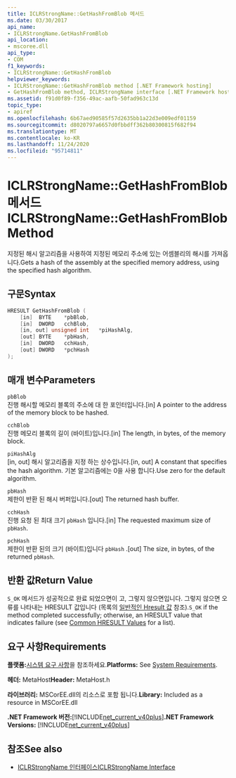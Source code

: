 ```yaml
---
title: ICLRStrongName::GetHashFromBlob 메서드
ms.date: 03/30/2017
api_name:
- ICLRStrongName.GetHashFromBlob
api_location:
- mscoree.dll
api_type:
- COM
f1_keywords:
- ICLRStrongName::GetHashFromBlob
helpviewer_keywords:
- ICLRStrongName::GetHashFromBlob method [.NET Framework hosting]
- GetHashFromBlob method, ICLRStrongName interface [.NET Framework hosting]
ms.assetid: f91d0f89-f356-49ac-aafb-50fad963c13d
topic_type:
- apiref
ms.openlocfilehash: 6b67aed90585f57d2635bb1a22d3e009edf01159
ms.sourcegitcommit: d8020797a6657d0fbbdff362b80300815f682f94
ms.translationtype: MT
ms.contentlocale: ko-KR
ms.lasthandoff: 11/24/2020
ms.locfileid: "95714811"
---
```

# <a name="iclrstrongnamegethashfromblob-method"></a><span data-ttu-id="f6128-102">ICLRStrongName::GetHashFromBlob 메서드</span><span class="sxs-lookup"><span data-stu-id="f6128-102">ICLRStrongName::GetHashFromBlob Method</span></span>

<span data-ttu-id="f6128-103">지정된 해시 알고리즘을 사용하여 지정된 메모리 주소에 있는 어셈블리의 해시를 가져옵니다.</span><span class="sxs-lookup"><span data-stu-id="f6128-103">Gets a hash of the assembly at the specified memory address, using the specified hash algorithm.</span></span>  
  
## <a name="syntax"></a><span data-ttu-id="f6128-104">구문</span><span class="sxs-lookup"><span data-stu-id="f6128-104">Syntax</span></span>  
  
```cpp  
HRESULT GetHashFromBlob (  
    [in]  BYTE    *pbBlob,  
    [in]  DWORD   cchBlob,  
    [in, out] unsigned int   *piHashAlg,  
    [out] BYTE    *pbHash,  
    [in]  DWORD   cchHash,  
    [out] DWORD   *pchHash  
);  
```  
  
## <a name="parameters"></a><span data-ttu-id="f6128-105">매개 변수</span><span class="sxs-lookup"><span data-stu-id="f6128-105">Parameters</span></span>  

 `pbBlob`  
 <span data-ttu-id="f6128-106">진행 해시할 메모리 블록의 주소에 대 한 포인터입니다.</span><span class="sxs-lookup"><span data-stu-id="f6128-106">[in] A pointer to the address of the memory block to be hashed.</span></span>  
  
 `cchBlob`  
 <span data-ttu-id="f6128-107">진행 메모리 블록의 길이 (바이트)입니다.</span><span class="sxs-lookup"><span data-stu-id="f6128-107">[in] The length, in bytes, of the memory block.</span></span>  
  
 `piHashAlg`  
 <span data-ttu-id="f6128-108">[in, out] 해시 알고리즘을 지정 하는 상수입니다.</span><span class="sxs-lookup"><span data-stu-id="f6128-108">[in, out] A constant that specifies the hash algorithm.</span></span> <span data-ttu-id="f6128-109">기본 알고리즘에는 0을 사용 합니다.</span><span class="sxs-lookup"><span data-stu-id="f6128-109">Use zero for the default algorithm.</span></span>  
  
 `pbHash`  
 <span data-ttu-id="f6128-110">제한이 반환 된 해시 버퍼입니다.</span><span class="sxs-lookup"><span data-stu-id="f6128-110">[out] The returned hash buffer.</span></span>  
  
 `cchHash`  
 <span data-ttu-id="f6128-111">진행 요청 된 최대 크기 `pbHash` 입니다.</span><span class="sxs-lookup"><span data-stu-id="f6128-111">[in] The requested maximum size of `pbHash`.</span></span>  
  
 `pchHash`  
 <span data-ttu-id="f6128-112">제한이 반환 된의 크기 (바이트)입니다 `pbHash` .</span><span class="sxs-lookup"><span data-stu-id="f6128-112">[out] The size, in bytes, of the returned `pbHash`.</span></span>  
  
## <a name="return-value"></a><span data-ttu-id="f6128-113">반환 값</span><span class="sxs-lookup"><span data-stu-id="f6128-113">Return Value</span></span>  

 <span data-ttu-id="f6128-114">`S_OK` 메서드가 성공적으로 완료 되었으면이 고, 그렇지 않으면입니다. 그렇지 않으면 오류를 나타내는 HRESULT 값입니다 (목록의 [일반적인 Hresult 값](/windows/win32/seccrypto/common-hresult-values) 참조).</span><span class="sxs-lookup"><span data-stu-id="f6128-114">`S_OK` if the method completed successfully; otherwise, an HRESULT value that indicates failure (see [Common HRESULT Values](/windows/win32/seccrypto/common-hresult-values) for a list).</span></span>  
  
## <a name="requirements"></a><span data-ttu-id="f6128-115">요구 사항</span><span class="sxs-lookup"><span data-stu-id="f6128-115">Requirements</span></span>  

 <span data-ttu-id="f6128-116">**플랫폼:**[시스템 요구 사항](../../get-started/system-requirements.md)을 참조하세요.</span><span class="sxs-lookup"><span data-stu-id="f6128-116">**Platforms:** See [System Requirements](../../get-started/system-requirements.md).</span></span>  
  
 <span data-ttu-id="f6128-117">**헤더:** MetaHost</span><span class="sxs-lookup"><span data-stu-id="f6128-117">**Header:** MetaHost.h</span></span>  
  
 <span data-ttu-id="f6128-118">**라이브러리:** MSCorEE.dll의 리소스로 포함 됩니다.</span><span class="sxs-lookup"><span data-stu-id="f6128-118">**Library:** Included as a resource in MSCorEE.dll</span></span>  
  
 <span data-ttu-id="f6128-119">**.NET Framework 버전:**[!INCLUDE[net_current_v40plus](../../../../includes/net-current-v40plus-md.md)]</span><span class="sxs-lookup"><span data-stu-id="f6128-119">**.NET Framework Versions:** [!INCLUDE[net_current_v40plus](../../../../includes/net-current-v40plus-md.md)]</span></span>  
  
## <a name="see-also"></a><span data-ttu-id="f6128-120">참조</span><span class="sxs-lookup"><span data-stu-id="f6128-120">See also</span></span>

- [<span data-ttu-id="f6128-121">ICLRStrongName 인터페이스</span><span class="sxs-lookup"><span data-stu-id="f6128-121">ICLRStrongName Interface</span></span>](iclrstrongname-interface.md)
